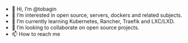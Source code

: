 - 👋 Hi, I’m @tobagin
- 👀 I’m interested in open source, servers, dockers and related subjects.
- 🌱 I’m currently learning Kubernetes, Rancher, Traefik and LXC/LXD.
- 💞️ I’m looking to collaborate on open source projects.
- 📫 How to reach me

<!---
tobagin/tobagin is a ✨ special ✨ repository because its `README.md` (this file) appears on your GitHub profile.
You can click the Preview link to take a look at your changes.
--->
